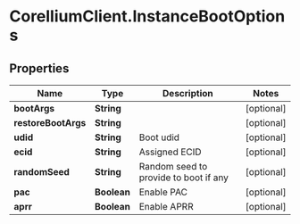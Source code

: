 # CorelliumClient.InstanceBootOptions

## Properties

Name | Type | Description | Notes
------------ | ------------- | ------------- | -------------
**bootArgs** | **String** |  | [optional] 
**restoreBootArgs** | **String** |  | [optional] 
**udid** | **String** | Boot udid | [optional] 
**ecid** | **String** | Assigned ECID | [optional] 
**randomSeed** | **String** | Random seed to provide to boot if any | [optional] 
**pac** | **Boolean** | Enable PAC | [optional] 
**aprr** | **Boolean** | Enable APRR | [optional] 


